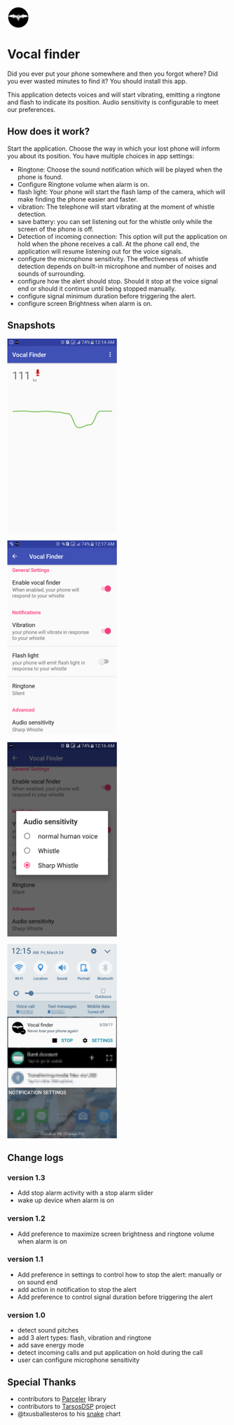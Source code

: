 <img src="./screenshots/logo.png" width="50" height="50">

# Vocal finder

Did you ever put your phone somewhere and then you forgot where? Did you ever wasted minutes to find it? You should install this app.

This application detects voices and will start vibrating, emitting a ringtone and flash to indicate its position.
Audio sensitivity is configurable to meet our preferences.

## How does it work?
Start the application. Choose the way in which your lost phone will inform you about its position. You have multiple choices in app settings:
- Ringtone: Choose the sound notification which will be played when the phone is found.
- Configure Ringtone volume when alarm is on.
- flash light: Your phone will start the flash lamp of the camera, which will make finding the phone easier and faster.
- vibration: The telephone will start vibrating at the moment of whistle detection.
- save battery: you can set listening out for the whistle only while the screen of the phone is off.
- Detection of incoming connection: This option will put the application on hold when the phone receives a call.
At the phone call end, the application will resume listening out for the voice signals.
- configure the microphone sensitivity. The effectiveness of whistle detection depends on built-in microphone and number of noises and sounds of surrounding.
- configure how the alert should stop. Should it stop at the voice signal end or should it continue until being stopped manually.
- configure signal minimum duration before triggering the alert.
- configure screen Brightness when alarm is on.

## Snapshots
<p>
<img src="./screenshots/Screenshot_1.png" width="250" height="444">
</p>
<p>
<img src="./screenshots/Screenshot_2.png" width="250" height="444">
</p>
<p>
<img src="./screenshots/Screenshot_3.png" width="250" height="444">
</p>
<p>
<img src="./screenshots/Screenshot_4.png" width="250" height="444">
</p>

## Change logs
### version 1.3
* Add stop alarm activity with a stop alarm slider
* wake up device when alarm is on
### version 1.2
* Add preference to maximize screen brightness and ringtone volume when alarm is on
### version 1.1
* Add preference in settings to control how to stop the alert: manually or on sound end
* add action in notification to stop the alert
* Add preference to control signal duration before triggering the alert
### version 1.0
* detect sound pitches
* add 3 alert types: flash, vibration and ringtone
* add save energy mode
* detect incoming calls and put application on hold during the call
* user can configure microphone sensitivity

## Special Thanks
* contributors to  [Parceler](http://parceler.org/) library
* contributors to [TarsosDSP](https://0110.be/tags/TarsosDSP) project
* @txusballesteros to his [snake](https://github.com/txusballesteros/snake) chart